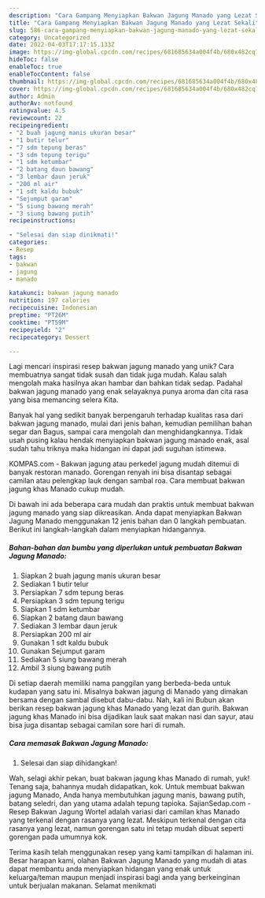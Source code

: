 ```yaml
---
description: "Cara Gampang Menyiapkan Bakwan Jagung Manado yang Lezat Sekali"
title: "Cara Gampang Menyiapkan Bakwan Jagung Manado yang Lezat Sekali"
slug: 586-cara-gampang-menyiapkan-bakwan-jagung-manado-yang-lezat-sekali
category: Uncategorized
date: 2022-04-03T17:17:15.133Z
image: https://img-global.cpcdn.com/recipes/681685634a004f4b/680x482cq70/bakwan-jagung-manado-foto-resep-utama.jpg
hideToc: false
enableToc: true
enableTocContent: false
thumbnail: https://img-global.cpcdn.com/recipes/681685634a004f4b/680x482cq70/bakwan-jagung-manado-foto-resep-utama.jpg
cover: https://img-global.cpcdn.com/recipes/681685634a004f4b/680x482cq70/bakwan-jagung-manado-foto-resep-utama.jpg
author: Admin
authorAv: notfound
ratingvalue: 4.5
reviewcount: 22
recipeingredient:
- "2 buah jagung manis ukuran besar"
- "1 butir telur"
- "7 sdm tepung beras"
- "3 sdm tepung terigu"
- "1 sdm ketumbar"
- "2 batang daun bawang"
- "3 lembar daun jeruk"
- "200 ml air"
- "1 sdt kaldu bubuk"
- "Sejumput garam"
- "5 siung bawang merah"
- "3 siung bawang putih"
recipeinstructions:

- "Selesai dan siap dinikmati!"
categories:
- Resep
tags:
- bakwan
- jagung
- manado

katakunci: bakwan jagung manado 
nutrition: 197 calories
recipecuisine: Indonesian
preptime: "PT26M"
cooktime: "PT59M"
recipeyield: "2"
recipecategory: Dessert

---
```





Lagi mencari inspirasi resep bakwan jagung manado yang unik? Cara membuatnya sangat tidak susah dan tidak juga mudah. Kalau salah mengolah maka hasilnya akan hambar dan bahkan tidak sedap. Padahal bakwan jagung manado yang enak selayaknya punya aroma dan cita rasa yang bisa memancing selera Kita.





Banyak hal yang sedikit banyak berpengaruh terhadap kualitas rasa dari bakwan jagung manado, mulai dari jenis bahan, kemudian pemilihan bahan segar dan Bagus, sampai cara mengolah dan menghidangkannya. Tidak usah pusing kalau hendak menyiapkan bakwan jagung manado enak,      asal sudah tahu triknya maka hidangan ini dapat jadi suguhan istimewa.














KOMPAS.com - Bakwan jagung atau perkedel jagung mudah ditemui di banyak restoran manado. Gorengan renyah ini bisa disantap sebagai camilan atau pelengkap lauk dengan sambal roa. Cara membuat bakwan jagung khas Manado cukup mudah.






Di bawah ini ada beberapa cara mudah dan praktis untuk membuat bakwan jagung manado yang siap dikreasikan. Anda dapat menyiapkan Bakwan Jagung Manado menggunakan 12 jenis bahan dan 0 langkah pembuatan. Berikut ini langkah-langkah dalam menyiapkan hidangannya.

<!--inarticleads1-->

##### Bahan-bahan dan bumbu yang diperlukan untuk pembuatan Bakwan Jagung Manado:

1. Siapkan 2 buah jagung manis ukuran besar
1. Sediakan 1 butir telur
1. Persiapkan 7 sdm tepung beras
1. Persiapkan 3 sdm tepung terigu
1. Siapkan 1 sdm ketumbar
1. Siapkan 2 batang daun bawang
1. Sediakan 3 lembar daun jeruk
1. Persiapkan 200 ml air
1. Gunakan 1 sdt kaldu bubuk
1. Gunakan Sejumput garam
1. Sediakan 5 siung bawang merah
1. Ambil 3 siung bawang putih


Di setiap daerah memiliki nama panggilan yang berbeda-beda untuk kudapan yang satu ini. Misalnya bakwan jagung di Manado yang dimakan bersama dengan sambal disebut dabu-dabu. Nah, kali ini Bubun akan berikan resep bakwan jagung khas Manado yang lezat dan gurih. Bakwan jagung khas Manado ini bisa dijadikan lauk saat makan nasi dan sayur, atau bisa juga disantap sebagai camilan sore hari di rumah. 

<!--inarticleads2-->

##### Cara memasak Bakwan Jagung Manado:


1. Selesai dan siap dihidangkan!

Wah, selagi akhir pekan, buat bakwan jagung khas Manado di rumah, yuk! Tenang saja, bahannya mudah didapatkan, kok. Untuk membuat bakwan jagung Manado, Anda hanya membutuhkan jagung manis, bawang putih, batang seledri, dan yang utama adalah tepung tapioka. SajianSedap.com - Resep Bakwan Jagung Wortel adalah variasi dari camilan khas Manado yang terkenal dengan rasanya yang lezat. Meskipun terkenal dengan cita rasanya yang lezat, namun gorengan satu ini tetap mudah dibuat seperti gorengan pada umumnya kok. 

Terima kasih telah menggunakan resep yang kami tampilkan di halaman ini. Besar harapan kami, olahan Bakwan Jagung Manado yang mudah di atas dapat membantu anda menyiapkan hidangan yang enak untuk keluarga/teman maupun menjadi inspirasi bagi anda yang berkeinginan untuk berjualan makanan. Selamat menikmati
